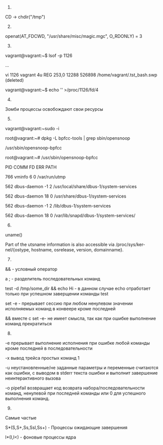 1.
CD -> chdir("/tmp")

2.
openat(AT_FDCWD, "/usr/share/misc/magic.mgc", O_RDONLY) = 3


3.
vagrant@vagrant:~$ lsof -p 1126

...

vi      1126 vagrant    4u   REG  253,0    12288  526898 /home/vagrant/.tst_bash.swp (deleted)

vagrant@vagrant:~$ echo '' >/proc/1126/fd/4

4.
Зомби процессы освобождают свои ресурсы


5.
vagrant@vagrant:~sudo -i

root@vagrant:~# dpkg -L bpfcc-tools | grep sbin/opensnoop

/usr/sbin/opensnoop-bpfcc

root@vagrant:~# /usr/sbin/opensnoop-bpfcc

PID    COMM               FD ERR PATH

766    vminfo              6   0 /var/run/utmp

562    dbus-daemon        -1   2 /usr/local/share/dbus-1/system-services

562    dbus-daemon        18   0 /usr/share/dbus-1/system-services

562    dbus-daemon        -1   2 /lib/dbus-1/system-services

562    dbus-daemon        18   0 /var/lib/snapd/dbus-1/system-services/


6.
uname()


Part of the utsname information is also accessible  via  /proc/sys/ker‐
       nel/{ostype, hostname, osrelease, version, domainname}.

7.
&& -  условный оператор 

а ;  - разделитель последовательных команд

test -d /tmp/some_dir && echo Hi - в данном случае echo  отработает только при успешном заверщении команды test

set -e - прерывает сессию при любом ненулевом значении исполняемых команд в конвеере кроме последней

&&  вместе с set -e- не имеет смысла, так как при ошибке выполнение команд прекратиться


8.
-e прерывает выполнение исполнения при ошибке любой команды кроме последней в последовательности 

-x вывод трейса простых команд 1

-u неустановленные/не заданные параметры и переменные считаются как ошибки, с выводом в stderr текста ошибки и выполнит завершение неинтерактивного вызова

-o pipefail возвращает код возврата набора/последовательности команд, ненулевой при последней команды или 0 для успешного выполнения команд.


9.
Самые частые 

S*(S,S+,Ss,Ssl,Ss+) - Процессы ожидающие завершения 

I*(I,I<) - фоновые процессы ядра
